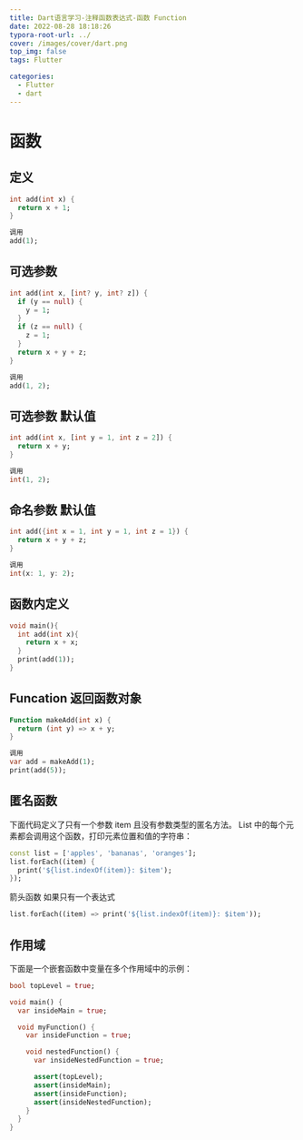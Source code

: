 ```yaml
---
title: Dart语言学习-注释函数表达式-函数 Function
date: 2022-08-28 18:18:26
typora-root-url: ../
cover: /images/cover/dart.png
top_img: false
tags: Flutter

categories:
  - Flutter
  - dart
---
```


# 函数

## 定义

```dart
int add(int x) {
  return x + 1;
}

调用
add(1);
```

## 可选参数

```dart
int add(int x, [int? y, int? z]) {
  if (y == null) {
    y = 1;
  }
  if (z == null) {
    z = 1;
  }
  return x + y + z;
}

调用
add(1, 2);
```

## 可选参数 默认值

```dart
int add(int x, [int y = 1, int z = 2]) {
  return x + y;
}

调用
int(1, 2);
```

## 命名参数 默认值

```dart
int add({int x = 1, int y = 1, int z = 1}) {
  return x + y + z;
}

调用
int(x: 1, y: 2);
```

## 函数内定义

```dart
void main(){
  int add(int x){
    return x + x;
  }
  print(add(1));
}
```

## Funcation 返回函数对象

```dart
Function makeAdd(int x) {
  return (int y) => x + y;
}

调用
var add = makeAdd(1);
print(add(5));
```

## 匿名函数

下面代码定义了只有一个参数 item 且没有参数类型的匿名方法。 List 中的每个元素都会调用这个函数，打印元素位置和值的字符串：

```dart
const list = ['apples', 'bananas', 'oranges'];
list.forEach((item) {
  print('${list.indexOf(item)}: $item');
});
```

箭头函数 如果只有一个表达式

```dart
list.forEach((item) => print('${list.indexOf(item)}: $item'));
```

## 作用域

下面是一个嵌套函数中变量在多个作用域中的示例：

```dart
bool topLevel = true;

void main() {
  var insideMain = true;

  void myFunction() {
    var insideFunction = true;

    void nestedFunction() {
      var insideNestedFunction = true;

      assert(topLevel);
      assert(insideMain);
      assert(insideFunction);
      assert(insideNestedFunction);
    }
  }
}
```
